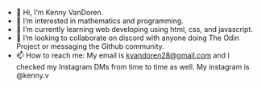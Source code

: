 - 👋 Hi, I’m Kenny VanDoren.
- 👀 I’m interested in mathematics and programming.
- 🌱 I’m currently learning web developing using html, css, and javascript.
- 💞️ I’m looking to collaborate on discord with anyone doing The Odin Project or messaging the Github community.
- 📫 How to reach me: My email is kvandoren28@gmail.com and I checked my Instagram DMs from time to time as well. My instagram is @kenny.v

<!---
kennyvandoren/kennyvandoren is a ✨ special ✨ repository because its `README.md` (this file) appears on your GitHub profile.
You can click the Preview link to take a look at your changes.
--->
